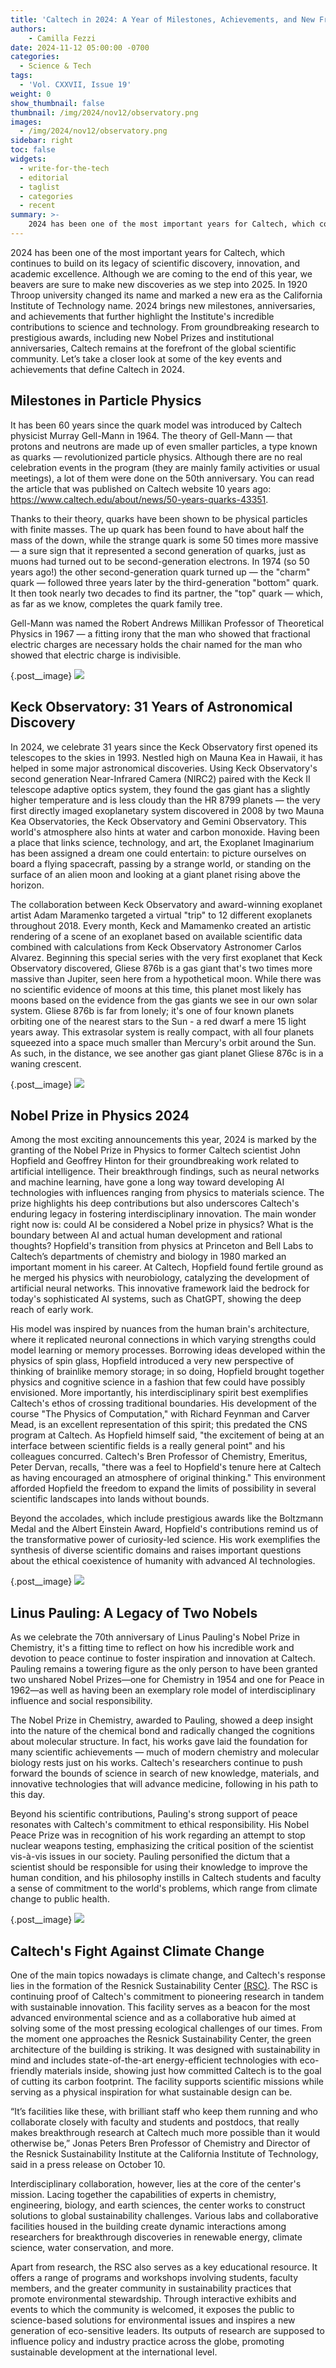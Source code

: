 ```yaml
---
title: 'Caltech in 2024: A Year of Milestones, Achievements, and New Frontiers'
authors:
    - Camilla Fezzi
date: 2024-11-12 05:00:00 -0700
categories:
  - Science & Tech
tags:
  - 'Vol. CXXVII, Issue 19'
weight: 0
show_thumbnail: false
thumbnail: /img/2024/nov12/observatory.png
images:
  - /img/2024/nov12/observatory.png
sidebar: right
toc: false
widgets:
  - write-for-the-tech
  - editorial
  - taglist
  - categories
  - recent
summary: >-
    2024 has been one of the most important years for Caltech, which continues to build on its legacy of scientific discovery, innovation, and academic excellence.
---
```


2024 has been one of the most important years for Caltech, which continues to build on its legacy of scientific discovery, innovation, and academic excellence. Although we are coming to the end of this year, we beavers are sure to make new discoveries as we step into 2025. In 1920 Throop university changed its name and marked a new era as the California Institute of Technology name. 2024 brings new milestones, anniversaries, and achievements that further highlight the Institute's incredible contributions to science and technology. From groundbreaking research to prestigious awards, including new Nobel Prizes and institutional anniversaries, Caltech remains at the forefront of the global scientific community. Let’s take a closer look at some of the key events and achievements that define Caltech in 2024.

## Milestones in Particle Physics

It has been 60 years since the quark model was introduced by Caltech physicist Murray Gell-Mann in 1964. The theory of Gell-Mann — that protons and neutrons are made up of even smaller particles, a type known as quarks — revolutionized particle physics. Although there are no real celebration events in the program (they are mainly family activities or usual meetings), a lot of them were done on the 50th anniversary. You can read the article that was published on Caltech website 10 years ago: https://www.caltech.edu/about/news/50-years-quarks-43351.

Thanks to their theory, quarks have been shown to be physical particles with finite masses. The up quark has been found to have about half the mass of the down, while the strange quark is some 50 times more massive — a sure sign that it represented a second generation of quarks, just as muons had turned out to be second-generation electrons. In 1974 (so 50 years ago!) the other second-generation quark turned up — the "charm" quark — followed three years later by the third-generation "bottom" quark. It then took nearly two decades to find its partner, the "top" quark — which, as far as we know, completes the quark family tree.

Gell-Mann was named the Robert Andrews Millikan Professor of Theoretical Physics in 1967 — a fitting irony that the man who showed that fractional electric charges are necessary holds the chair named for the man who showed that electric charge is indivisible.

{.post__image}
![](/img/2024/nov12/quarky_fellow.png)

## Keck Observatory: 31 Years of Astronomical Discovery

In 2024, we celebrate 31 years since the Keck Observatory first opened its telescopes to the skies in 1993. Nestled high on Mauna Kea in Hawaii, it has helped in some major astronomical discoveries. Using Keck Observatory's second generation Near-Infrared Camera (NIRC2) paired with the Keck II telescope adaptive optics system, they found the gas giant has a slightly higher temperature and is less cloudy than the HR 8799 planets — the very first directly imaged exoplanetary system discovered in 2008 by two Mauna Kea Observatories, the Keck Observatory and Gemini Observatory. This world's atmosphere also hints at water and carbon monoxide. Having been a place that links science, technology, and art, the Exoplanet Imaginarium has been assigned a dream one could entertain: to picture ourselves on board a flying spacecraft, passing by a strange world, or standing on the surface of an alien moon and looking at a giant planet rising above the horizon.

The collaboration between Keck Observatory and award-winning exoplanet artist Adam Maramenko targeted a virtual "trip" to 12 different exoplanets throughout 2018. Every month, Keck and Mamamenko created an artistic rendering of a scene of an exoplanet based on available scientific data combined with calculations from Keck Observatory Astronomer Carlos Alvarez. Beginning this special series with the very first exoplanet that Keck Observatory discovered, Gliese 876b is a gas giant that's two times more massive than Jupiter, seen here from a hypothetical moon. While there was no scientific evidence of moons at this time, this planet most likely has moons based on the evidence from the gas giants we see in our own solar system. Gliese 876b is far from lonely; it's one of four known planets orbiting one of the nearest stars to the Sun - a red dwarf a mere 15 light years away. This extrasolar system is really compact, with all four planets squeezed into a space much smaller than Mercury's orbit around the Sun. As such, in the distance, we see another gas giant planet Gliese 876c is in a waning crescent.

{.post__image}
![](/img/2024/nov12/observatory.png)

## Nobel Prize in Physics 2024

Among the most exciting announcements this year, 2024 is marked by the granting of the Nobel Prize in Physics to former Caltech scientist John Hopfield and Geoffrey Hinton for their groundbreaking work related to artificial intelligence. Their breakthrough findings, such as neural networks and machine learning, have gone a long way toward developing AI technologies with influences ranging from physics to materials science. The prize highlights his deep contributions but also underscores Caltech's enduring legacy in fostering interdisciplinary innovation. The main wonder right now is: could AI be considered a Nobel prize in physics? What is the boundary between AI and actual human development and rational thoughts? Hopfield's transition from physics at Princeton and Bell Labs to Caltech’s departments of chemistry and biology in 1980 marked an important moment in his career. At Caltech, Hopfield found fertile ground as he merged his physics with neurobiology, catalyzing the development of artificial neural networks. This innovative framework laid the bedrock for today's sophisticated AI systems, such as ChatGPT, showing the deep reach of early work.

His model was inspired by nuances from the human brain's architecture, where it replicated neuronal connections in which varying strengths could model learning or memory processes. Borrowing ideas developed within the physics of spin glass, Hopfield introduced a very new perspective of thinking of brainlike memory storage; in so doing, Hopfield brought together physics and cognitive science in a fashion that few could have possibly envisioned. More importantly, his interdisciplinary spirit best exemplifies Caltech's ethos of crossing traditional boundaries. His development of the course "The Physics of Computation," with Richard Feynman and Carver Mead, is an excellent representation of this spirit; this predated the CNS program at Caltech. As Hopfield himself said, "the excitement of being at an interface between scientific fields is a really general point" and his colleagues concurred. Caltech's Bren Professor of Chemistry, Emeritus, Peter Dervan, recalls, "there was a feel to Hopfield's tenure here at Caltech as having encouraged an atmosphere of original thinking." This environment afforded  Hopfield the freedom to expand the limits of possibility in several scientific landscapes into lands without bounds.

Beyond the accolades, which include prestigious awards like the Boltzmann Medal and the Albert Einstein Award, Hopfield's contributions remind us of the transformative power of curiosity-led science. His work exemplifies the synthesis of diverse scientific domains and raises important questions about the ethical coexistence of humanity with advanced AI technologies.

{.post__image}
![](/img/2024/nov12/hopfield_hinton.png)

## Linus Pauling: A Legacy of Two Nobels

As we celebrate the 70th anniversary of Linus Pauling's Nobel Prize in Chemistry, it's a fitting time to reflect on how his incredible work and devotion to peace continue to foster inspiration and innovation at Caltech. Pauling remains a towering figure as the only person to have been granted two unshared Nobel Prizes—one for Chemistry in 1954 and one for Peace in 1962—as well as having been an exemplary role model of interdisciplinary influence and social responsibility.

The Nobel Prize in Chemistry, awarded to Pauling, showed a deep insight into the nature of the chemical bond and radically changed the cognitions about molecular structure. In fact, his works gave laid the foundation for many scientific achievements — much of modern chemistry and molecular biology rests just on his works. Caltech's researchers continue to push forward the bounds of science in search of new knowledge, materials, and innovative technologies that will advance medicine, following in his path to this day.

Beyond his scientific contributions, Pauling's strong support of peace resonates with Caltech's commitment to ethical responsibility. His Nobel Peace Prize was in recognition of his work regarding an attempt to stop nuclear weapons testing, emphasizing the critical position of the scientist vis-à-vis issues in our society. Pauling personified the dictum that a scientist should be responsible for using their knowledge to improve the human condition, and his philosophy instills in  Caltech students and faculty a sense of commitment to the world's problems, which range from climate change to public health.

{.post__image}
![](/img/2024/nov12/pauling.png)

## Caltech's Fight Against Climate Change

One of the main topics nowadays is climate change, and Caltech's response lies in the formation of the Resnick Sustainability Center [(RSC)](https://magazine.caltech.edu/post/caltechs-green-gateway-the-resnick-sustainability-center). The RSC is continuing proof of Caltech's commitment to pioneering research in tandem with sustainable innovation. This facility serves as a beacon for the most advanced environmental science and as a collaborative hub aimed at solving some of the most pressing ecological challenges of our times. From the moment one approaches the Resnick Sustainability Center, the green architecture of the building is striking. It was designed with sustainability in mind and includes state-of-the-art energy-efficient technologies with eco-friendly materials inside, showing just how committed Caltech is to the goal of cutting its carbon footprint. The facility supports scientific missions while serving as a physical inspiration for what sustainable design can be. 

“It’s facilities like these, with brilliant staff who keep them running and who collaborate closely with faculty and students and postdocs, that really makes breakthrough research at Caltech much more possible than it would otherwise be,” Jonas Peters Bren Professor of Chemistry and Director of the Resnick Sustainability Institute at the California Institute of Technology, said in a press release on October 10.

Interdisciplinary collaboration, however, lies at the core of the center's mission. Lacing together the capabilities of experts in chemistry, engineering, biology, and earth sciences, the center works to construct solutions to global sustainability challenges. Various labs and collaborative facilities housed in the building create dynamic interactions among researchers for breakthrough discoveries in renewable energy, climate science, water conservation, and more.

Apart from research, the RSC also serves as a key educational resource. It offers a range of programs and workshops involving students, faculty members, and the greater community in sustainability practices that promote environmental stewardship. Through interactive exhibits and events to which the community is welcomed, it exposes the public to science-based solutions for environmental issues and inspires a new generation of eco-sensitive leaders. Its outputs of research are supposed to influence policy and industry practice across the globe, promoting sustainable development at the international level.